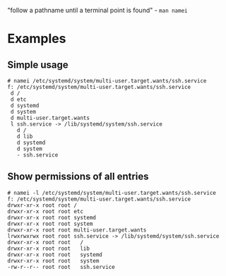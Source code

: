 "follow a pathname until a terminal point is found" - `man namei`

# Examples

## Simple usage

```
# namei /etc/systemd/system/multi-user.target.wants/ssh.service
f: /etc/systemd/system/multi-user.target.wants/ssh.service
 d /
 d etc
 d systemd
 d system
 d multi-user.target.wants
 l ssh.service -> /lib/systemd/system/ssh.service
   d /
   d lib
   d systemd
   d system
   - ssh.service
```

## Show permissions of all entries

```
# namei -l /etc/systemd/system/multi-user.target.wants/ssh.service
f: /etc/systemd/system/multi-user.target.wants/ssh.service
drwxr-xr-x root root /
drwxr-xr-x root root etc
drwxr-xr-x root root systemd
drwxr-xr-x root root system
drwxr-xr-x root root multi-user.target.wants
lrwxrwxrwx root root ssh.service -> /lib/systemd/system/ssh.service
drwxr-xr-x root root   /
drwxr-xr-x root root   lib
drwxr-xr-x root root   systemd
drwxr-xr-x root root   system
-rw-r--r-- root root   ssh.service
```
